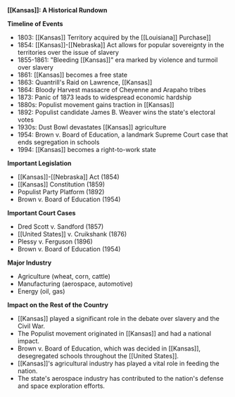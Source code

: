 **[[Kansas]]: A Historical Rundown**

**Timeline of Events**

* 1803: [[Kansas]] Territory acquired by the [[Louisiana]] Purchase]]
* 1854: [[Kansas]]-[[Nebraska]] Act allows for popular sovereignty in the territories over the issue of slavery
* 1855-1861: "Bleeding [[Kansas]]" era marked by violence and turmoil over slavery
* 1861: [[Kansas]] becomes a free state
* 1863: Quantrill's Raid on Lawrence, [[Kansas]]
* 1864: Bloody Harvest massacre of Cheyenne and Arapaho tribes
* 1873: Panic of 1873 leads to widespread economic hardship
* 1880s: Populist movement gains traction in [[Kansas]]
* 1892: Populist candidate James B. Weaver wins the state's electoral votes
* 1930s: Dust Bowl devastates [[Kansas]] agriculture
* 1954: Brown v. Board of Education, a landmark Supreme Court case that ends segregation in schools
* 1994: [[Kansas]] becomes a right-to-work state

**Important Legislation**

* [[Kansas]]-[[Nebraska]] Act (1854)
* [[Kansas]] Constitution (1859)
* Populist Party Platform (1892)
* Brown v. Board of Education (1954)

**Important Court Cases**

* Dred Scott v. Sandford (1857)
* [[United States]] v. Cruikshank (1876)
* Plessy v. Ferguson (1896)
* Brown v. Board of Education (1954)

**Major Industry**

* Agriculture (wheat, corn, cattle)
* Manufacturing (aerospace, automotive)
* Energy (oil, gas)

**Impact on the Rest of the Country**

* [[Kansas]] played a significant role in the debate over slavery and the Civil War.
* The Populist movement originated in [[Kansas]] and had a national impact.
* Brown v. Board of Education, which was decided in [[Kansas]], desegregated schools throughout the [[United States]].
* [[Kansas]]'s agricultural industry has played a vital role in feeding the nation.
* The state's aerospace industry has contributed to the nation's defense and space exploration efforts.